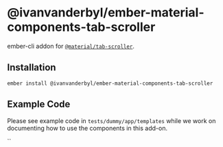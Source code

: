 @ivanvanderbyl/ember-material-components-tab-scroller
======================

ember-cli addon for [`@material/tab-scroller`](https://github.com/material-components/material-components-web/tree/master/packages/mdc-tab-scroller).

Installation
------------

    ember install @ivanvanderbyl/ember-material-components-tab-scroller

Example Code
---------------

Please see example code in `tests/dummy/app/templates` while we work on documenting how to
use the components in this add-on.

``
